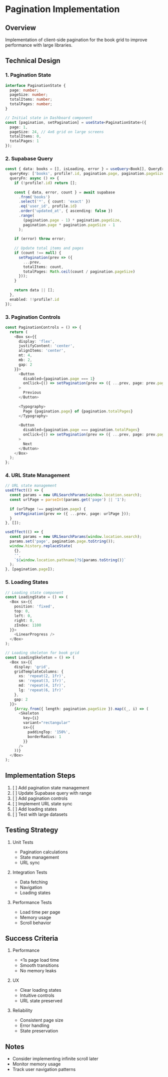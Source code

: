 # Pagination Implementation

## Overview
Implementation of client-side pagination for the book grid to improve performance with large libraries.

## Technical Design

### 1. Pagination State
```typescript
interface PaginationState {
  page: number;
  pageSize: number;
  totalItems: number;
  totalPages: number;
}

// Initial state in Dashboard component
const [pagination, setPagination] = useState<PaginationState>({
  page: 1,
  pageSize: 24, // 4x6 grid on large screens
  totalItems: 0,
  totalPages: 1
});
```

### 2. Supabase Query
```typescript
const { data: books = [], isLoading, error } = useQuery<Book[], QueryError>({
  queryKey: ['books', profile?.id, pagination.page, pagination.pageSize],
  queryFn: async () => {
    if (!profile?.id) return [];
    
    const { data, error, count } = await supabase
      .from('books')
      .select('*', { count: 'exact' })
      .eq('user_id', profile.id)
      .order('updated_at', { ascending: false })
      .range(
        (pagination.page - 1) * pagination.pageSize,
        pagination.page * pagination.pageSize - 1
      );
    
    if (error) throw error;
    
    // Update total items and pages
    if (count !== null) {
      setPagination(prev => ({
        ...prev,
        totalItems: count,
        totalPages: Math.ceil(count / pagination.pageSize)
      }));
    }
    
    return data || [];
  },
  enabled: !!profile?.id
});
```

### 3. Pagination Controls
```typescript
const PaginationControls = () => {
  return (
    <Box sx={{ 
      display: 'flex', 
      justifyContent: 'center',
      alignItems: 'center',
      mt: 4,
      mb: 2,
      gap: 2
    }}>
      <Button
        disabled={pagination.page === 1}
        onClick={() => setPagination(prev => ({ ...prev, page: prev.page - 1 }))}
      >
        Previous
      </Button>
      
      <Typography>
        Page {pagination.page} of {pagination.totalPages}
      </Typography>
      
      <Button
        disabled={pagination.page === pagination.totalPages}
        onClick={() => setPagination(prev => ({ ...prev, page: prev.page + 1 }))}
      >
        Next
      </Button>
    </Box>
  );
};
```

### 4. URL State Management
```typescript
// URL state management
useEffect(() => {
  const params = new URLSearchParams(window.location.search);
  const urlPage = parseInt(params.get('page') || '1');
  
  if (urlPage !== pagination.page) {
    setPagination(prev => ({ ...prev, page: urlPage }));
  }
}, []);

useEffect(() => {
  const params = new URLSearchParams(window.location.search);
  params.set('page', pagination.page.toString());
  window.history.replaceState(
    {},
    '',
    `${window.location.pathname}?${params.toString()}`
  );
}, [pagination.page]);
```

### 5. Loading States
```typescript
// Loading state component
const LoadingState = () => (
  <Box sx={{ 
    position: 'fixed',
    top: 0,
    left: 0,
    right: 0,
    zIndex: 1100 
  }}>
    <LinearProgress />
  </Box>
);

// Loading skeleton for book grid
const LoadingSkeleton = () => (
  <Box sx={{ 
    display: 'grid',
    gridTemplateColumns: {
      xs: 'repeat(2, 1fr)',
      sm: 'repeat(3, 1fr)',
      md: 'repeat(4, 1fr)',
      lg: 'repeat(6, 1fr)'
    },
    gap: 2
  }}>
    {Array.from({ length: pagination.pageSize }).map((_, i) => (
      <Skeleton 
        key={i}
        variant="rectangular"
        sx={{ 
          paddingTop: '150%',
          borderRadius: 1
        }}
      />
    ))}
  </Box>
);
```

## Implementation Steps
1. [ ] Add pagination state management
2. [ ] Update Supabase query with range
3. [ ] Add pagination controls
4. [ ] Implement URL state sync
5. [ ] Add loading states
6. [ ] Test with large datasets

## Testing Strategy
1. Unit Tests
   - Pagination calculations
   - State management
   - URL sync

2. Integration Tests
   - Data fetching
   - Navigation
   - Loading states

3. Performance Tests
   - Load time per page
   - Memory usage
   - Scroll behavior

## Success Criteria
1. Performance
   - <1s page load time
   - Smooth transitions
   - No memory leaks

2. UX
   - Clear loading states
   - Intuitive controls
   - URL state preserved

3. Reliability
   - Consistent page size
   - Error handling
   - State preservation

## Notes
- Consider implementing infinite scroll later
- Monitor memory usage
- Track user navigation patterns 